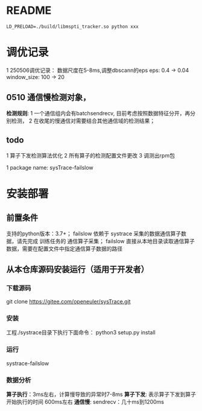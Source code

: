 # README

`LD_PRELOAD=./build/libmspti_tracker.so python xxx`



# 调优记录
1 250506调优记录：
数据尺度在5-8ms,调整dbscann的eps
eps: 0.4 -> 0.04
window_size: 100 -> 20
## 0510 通信慢检测对象，
**检测规则**:
1 一个通信组内会有batchsendrecv, 目前考虑按照数据特征分开，再分别检测，
2 在收尾的慢通信对需要结合其他通信域的检测结果；

## todo
1 算子下发检测算法优化
2 所有算子的检测配置文件更改
3 调测出rpm包

1 package name: sysTrace-failslow

# 安装部署
## 前置条件
支持的python版本：3.7+；
failslow 依赖于 systrace 采集的数据通信算子数据，请先完成 训练任务的 通信算子采集；
failslow 直接从本地目录读取通信算子数据，需要在配置文件中指定通信算子数据的路径

## 从本仓库源码安装运行（适用于开发者）
### 下载源码
 git clone https://gitee.com/openeuler/sysTrace.git
### 安装
工程./systrace目录下执行下面命令：
python3 setup.py install
### 运行
systrace-failslow

### 数据分析
**算子执行**：3ms左右，计算慢导致的异常时7-8ms
**算子下发**: 表示算子下发到算子开始执行的时间 600ms左右
**通信慢**: sendrecv：几十ms到1200ms